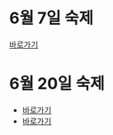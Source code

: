 # 6월 7일 숙제
[바로가기](mission00.js)

# 6월 20일 숙제
- [바로가기](mission01/naver_login/js/main.js)
- [바로가기](mission01/naver_login/README.md)
